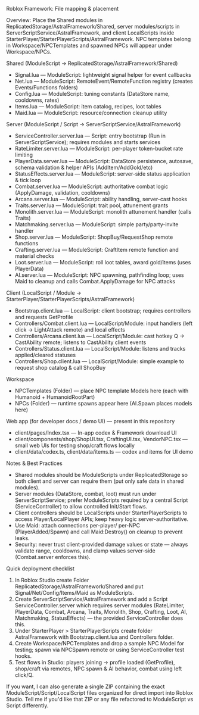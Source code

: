 Roblox Framework: File mapping & placement

Overview: Place the Shared modules in ReplicatedStorage/AstralFramework/Shared, server modules/scripts in ServerScriptService/AstralFramework, and client LocalScripts inside StarterPlayer/StarterPlayerScripts/AstralFramework. NPC templates belong in Workspace/NPCTemplates and spawned NPCs will appear under Workspace/NPCs.

Shared (ModuleScript -> ReplicatedStorage/AstralFramework/Shared)
- Signal.lua — ModuleScript: lightweight signal helper for event callbacks
- Net.lua — ModuleScript: RemoteEvent/RemoteFunction registry (creates Events/Functions folders)
- Config.lua — ModuleScript: tuning constants (DataStore name, cooldowns, rates)
- Items.lua — ModuleScript: item catalog, recipes, loot tables
- Maid.lua — ModuleScript: resource/connection cleanup utility

Server (ModuleScript / Script -> ServerScriptService/AstralFramework)
- ServiceController.server.lua — Script: entry bootstrap (Run in ServerScriptService); requires modules and starts services
- RateLimiter.server.lua — ModuleScript: per-player token-bucket rate limiting
- PlayerData.server.lua — ModuleScript: DataStore persistence, autosave, schema validation & helper APIs (AddItem/AddGold/etc)
- StatusEffects.server.lua — ModuleScript: server-side status application & tick loop
- Combat.server.lua — ModuleScript: authoritative combat logic (ApplyDamage, validation, cooldowns)
- Arcana.server.lua — ModuleScript: ability handling, server-cast hooks
- Traits.server.lua — ModuleScript: trait pool, attunement grants
- Monolith.server.lua — ModuleScript: monolith attunement handler (calls Traits)
- Matchmaking.server.lua — ModuleScript: simple party/party-invite handler
- Shop.server.lua — ModuleScript: ShopBuy/RequestShop remote functions
- Crafting.server.lua — ModuleScript: CraftItem remote function and material checks
- Loot.server.lua — ModuleScript: roll loot tables, award gold/items (uses PlayerData)
- AI.server.lua — ModuleScript: NPC spawning, pathfinding loop; uses Maid to cleanup and calls Combat.ApplyDamage for NPC attacks

Client (LocalScript / Module -> StarterPlayer/StarterPlayerScripts/AstralFramework)
- Bootstrap.client.lua — LocalScript: client bootstrap; requires controllers and requests GetProfile
- Controllers/Combat.client.lua — LocalScript/Module: input handlers (left click -> LightAttack remote) and local effects
- Controllers/Arcana.client.lua — LocalScript/Module: cast hotkey Q -> CastAbility remote; listens to CastAbility client events
- Controllers/Status.client.lua — LocalScript/Module: listens and tracks applied/cleared statuses
- Controllers/Shop.client.lua — LocalScript/Module: simple example to request shop catalog & call ShopBuy

Workspace
- NPCTemplates (Folder) — place NPC template Models here (each with Humanoid + HumanoidRootPart)
- NPCs (Folder) — runtime spawns appear here (AI.Spawn places models here)

Web app (for developer docs / demo UI) — present in this repository
- client/pages/Index.tsx — In-app codex & Framework download UI
- client/components/shop/ShopUI.tsx, CraftingUI.tsx, VendorNPC.tsx — small web UIs for testing shop/craft flows locally
- client/data/codex.ts, client/data/items.ts — codex and items for UI demo

Notes & Best Practices
- Shared modules should be ModuleScripts under ReplicatedStorage so both client and server can require them (put only safe data in shared modules).
- Server modules (DataStore, combat, loot) must run under ServerScriptService; prefer ModuleScripts required by a central Script (ServiceController) to allow controlled Init/Start flows.
- Client controllers should be LocalScripts under StarterPlayerScripts to access Player/LocalPlayer APIs; keep heavy logic server-authoritative.
- Use Maid: attach connections per-player/ per-NPC (PlayerAdded/Spawn) and call Maid:Destroy() on cleanup to prevent leaks.
- Security: never trust client-provided damage values or state — always validate range, cooldowns, and clamp values server-side (Combat.server enforces this).

Quick deployment checklist
1. In Roblox Studio create Folder ReplicatedStorage/AstralFramework/Shared and put Signal/Net/Config/Items/Maid as ModuleScripts.
2. Create ServerScriptService/AstralFramework and add a Script ServiceController.server which requires server modules (RateLimiter, PlayerData, Combat, Arcana, Traits, Monolith, Shop, Crafting, Loot, AI, Matchmaking, StatusEffects) — the provided ServiceController does this.
3. Under StarterPlayer > StarterPlayerScripts create folder AstralFramework with Bootstrap.client.lua and Controllers folder.
4. Create Workspace/NPCTemplates and drop a sample NPC Model for testing; spawn via NPCSpawn remote or using ServiceController test hooks.
5. Test flows in Studio: players joining -> profile loaded (GetProfile), shop/craft via remotes, NPC spawn & AI behavior, combat using left click/Q.

If you want, I can also generate a single ZIP containing the exact ModuleScript/Script/LocalScript files organized for direct import into Roblox Studio. Tell me if you'd like that ZIP or any file refactored to ModuleScript vs Script differently.
